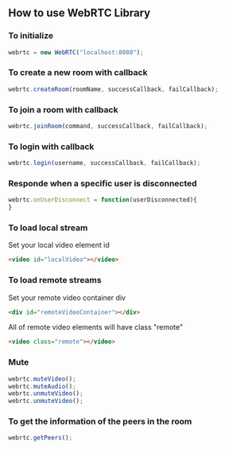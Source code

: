 ## How to use WebRTC Library

### To initialize
```javascript
webrtc = new WebRTC("localhost:8080");
```

### To create a new room with callback
```javascript
webrtc.createRoom(roomName, successCallback, failCallback);
```

### To join a room with callback
```javascript
webrtc.joinRoom(command, successCallback, failCallback);
```

### To login with callback
```javascript
webrtc.login(username, successCallback, failCallback);
```

### Responde when a specific user is disconnected
```javascript
webrtc.onUserDisconnect = function(userDisconnected){
}
```

### To load local stream
Set your local video element id 
```html
<video id="localVideo"></video>
```

### To load remote streams
Set your remote video container div 
```html
<div id="remoteVideoContainer"></div>
```
All of remote video elements will have class "remote"
```html
<video class="remote"></video>
```


### Mute
```javascript
webrtc.muteVideo();
webrtc.muteAudio();
webrtc.unmuteVideo();
webrtc.unmuteVideo();
```

### To get the information of the peers in the room
```javascript
webrtc.getPeers();
```
